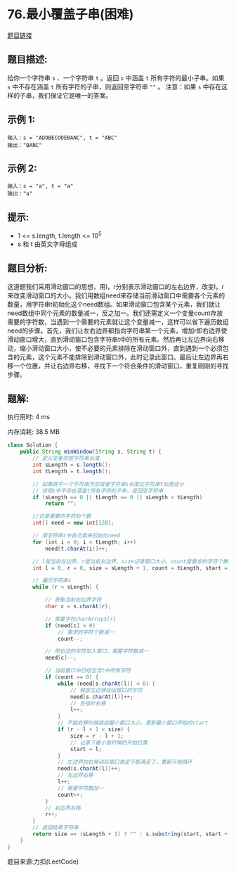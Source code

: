 # 76.最小覆盖子串(困难)

[题目链接](https://leetcode-cn.com/problems/minimum-window-substring/)

## 题目描述:

给你一个字符串 ```s``` 、一个字符串 ```t``` 。返回 ```s``` 中涵盖 ```t``` 所有字符的最小子串。如果 ```s``` 中不存在涵盖 ```t``` 所有字符的子串，则返回空字符串 ```""``` 。
注意：如果 ```s``` 中存在这样的子串，我们保证它是唯一的答案。

## 示例 1:

```
输入：s = "ADOBECODEBANC", t = "ABC"
输出："BANC"
```

## 示例 2:

```
输入：s = "a", t = "a"
输出："a"
```

## 提示:

- 1 <= s.length, t.length <= $10^{5}$
- s 和 t 由英文字母组成

## 题目分析:

这道题我们采用滑动窗口的思想，用l，r分别表示滑动窗口的左右边界，改变l，r来改变滑动窗口的大小。我们用数组need来存储当前滑动窗口中需要各个元素的数量，用字符串t初始化这个need数组。如果滑动窗口包含某个元素，我们就让need数组中同个元素的数量减一，反之加一。我们还需定义一个变量count存放需要的字符数，当遇到一个需要的元素就让这个变量减一，这样可以省下遍历数组need的步骤。首先，我们让左右边界都指向字符串第一个元素，增加r即右边界使滑动窗口增大，直到滑动窗口包含字符串t中的所有元素。然后再让左边界向右移动，缩小滑动窗口大小，使不必要的元素排除在滑动窗口外，直到遇到一个必须包含的元素，这个元素不能排除到滑动窗口外，此时记录此窗口。最后让左边界再右移一个位置，并让右边界右移，寻找下一个符合条件的滑动窗口，重复刚刚的寻找步骤。

## 题解:

执行用时: 4 ms

内存消耗: 38.5 MB

```java
class Solution {
    public String minWindow(String s, String t) {
        // 定义变量存放字符串长度
        int sLength = s.length();
        int tLength = t.length();

        // 如果其中一个字符串为空或者字符串s长度比字符串t长度还小
        // 说明s中不存在涵盖t所有字符的子串，返回空字符串
        if (sLength == 0 || tLength == 0 || sLength < tLength)
            return "";

        //记录需要的字符的个数
        int[] need = new int[128];

        // 用字符串t中各元素来初始化need
        for (int i = 0; i < tLength; i++)
            need[t.charAt(i)]++;

        // l是当前左边界，r是当前右边界，size记录窗口大小，count是需求的字符个数，start是最小覆盖串开始的index
        int l = 0, r = 0, size = sLength + 1, count = tLength, start = 0;

        // 遍历字符串s
        while (r < sLength) {

            // 获取当前右边界字符
            char c = s.charAt(r);

            // 需要字符charArrayS[r]
            if (need[c] > 0)
                // 需求的字符个数减一
                count--;

            // 把右边的字符加入窗口，需要字符数减一
            need[c]--;

            // 当前窗口中已经包含t中所有字符
            if (count == 0) {
                while (need[s.charAt(l)] < 0) {
                    // 释放左边移动出窗口的字符
                    need[s.charAt(l)]++;
                    // 左指针右移
                    l++;
                }
                // 不能右移时候挑战最小窗口大小，更新最小窗口开始的start
                if (r - l + 1 < size) {
                    size = r - l + 1;
                    // 记录下最小值时候的开始位置
                    start = l;
                }
                // 左边界向右移动后窗口肯定不能满足了，重新开始循环
                need[s.charAt(l)]++;
                // 左边界右移
                l++;
                // 需要字符数加一
                count++;
            }
            // 右边界右移
            r++;
        }
        // 返回结果字符串
        return size == (sLength + 1) ? "" : s.substring(start, start + size);
    }
}
```

题目来源:力扣(LeetCode)
